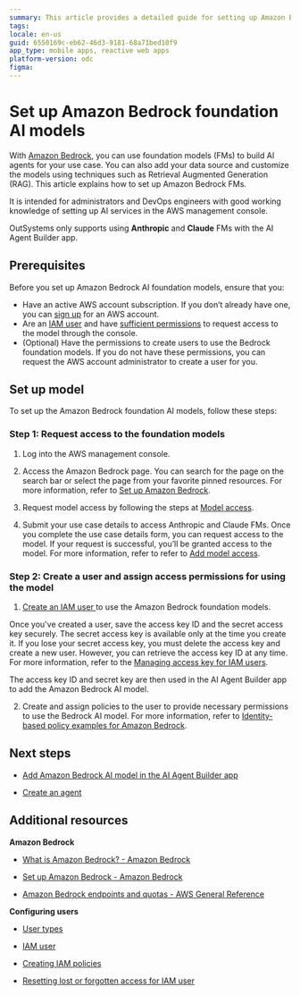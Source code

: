 ```yaml
---
summary: This article provides a detailed guide for setting up Amazon Bedrock foundation AI models, including necessary prerequisites and steps.
tags:
locale: en-us
guid: 6550169c-eb62-46d3-9181-68a71bed10f9
app_type: mobile apps, reactive web apps
platform-version: odc
figma:
---
```

# Set up Amazon Bedrock foundation AI models

With [Amazon Bedrock](https://docs.aws.amazon.com/bedrock/latest/userguide/what-is-bedrock.html), you can use foundation models (FMs) to build AI agents for your use case. You can also add your data source and customize the models using techniques such as Retrieval Augmented Generation (RAG). This article explains how to set up Amazon Bedrock FMs. 

It is intended for administrators and DevOps engineers with good working knowledge of setting up AI services in the AWS management console.

OutSystems only supports using **Anthropic** and **Claude** FMs with the AI Agent Builder app. 

## Prerequisites

Before you set up Amazon Bedrock AI foundation models, ensure that you:

* Have an active AWS account subscription. If you don’t already have one, you can [sign up](https://portal.aws.amazon.com/billing/signup?nc2=h_ct&src=header_signup&redirect_url=https%3A%2F%2Faws.amazon.com%2Fregistration-confirmation#/start/email) for an AWS account.
* Are an [IAM user](https://docs.aws.amazon.com/IAM/latest/UserGuide/id_users.html) and have [sufficient permissions](https://docs.aws.amazon.com/bedrock/latest/userguide/model-access.html#model-access-permissions) to request access to the model through the console.
* (Optional) Have the permissions to create users to use the Bedrock foundation models. If you do not have these permissions, you can request the AWS account administrator to create a user for you. 

## Set up model 

To set up the Amazon Bedrock foundation AI models, follow these steps:

### Step 1: Request access to the foundation models

1. Log into the AWS management console.

1. Access the Amazon Bedrock page. You can search for the page on the search bar or select the page from your favorite pinned resources. For more information, refer to [Set up Amazon Bedrock](https://docs.aws.amazon.com/bedrock/latest/userguide/setting-up.html).

1. Request model access by following the steps at [Model access](https://docs.aws.amazon.com/bedrock/latest/userguide/model-access.html).

1. Submit your use case details to access Anthropic and Claude FMs. Once you complete the use case details form, you can request access to the model. If your request is successful, you’ll be granted access to the model. For more information, refer to refer to [Add model access](https://docs.aws.amazon.com/bedrock/latest/userguide/model-access.html#model-access-add).

### Step 2:  Create a user and assign access permissions for using the model

1. [Create an IAM user ](https://docs.aws.amazon.com/IAM/latest/UserGuide/id_users_create.html)to use the Amazon Bedrock foundation models.

<div class="info" markdown="1">

Once you've created a user, save the access key ID and the secret access key securely. The secret access key is available only at the time you create it. If you lose your secret access key, you must delete the access key and create a new user. However, you can retrieve the access key ID at any time. For more information, refer to the [Managing access key for IAM users](https://docs.aws.amazon.com/IAM/latest/UserGuide/id_credentials_access-keys.html). 

</div>

The access key ID and secret key are then used in the AI Agent Builder app to add the Amazon Bedrock AI model.

2. Create and assign policies to the user to provide necessary permissions to use the Bedrock AI model. For more information, refer to [Identity-based policy examples for Amazon Bedrock](https://docs.aws.amazon.com/bedrock/latest/userguide/security_iam_id-based-policy-examples.html).

## Next steps
 
* [Add Amazon Bedrock AI model in the AI Agent Builder app](./add-aws-model-to-aibuilder.md)

* [Create an agent](../create-agent.md)

## Additional resources

**Amazon Bedrock**

* [What is Amazon Bedrock? - Amazon Bedrock](https://docs.aws.amazon.com/bedrock/latest/userguide/model-ids-arns.html)

* [Set up Amazon Bedrock - Amazon Bedrock](https://docs.aws.amazon.com/bedrock/latest/userguide/setting-up.html)

* [Amazon Bedrock endpoints and quotas - AWS General Reference](https://docs.aws.amazon.com/general/latest/gr/bedrock.html)

**Configuring users**

* [User types](https://docs.aws.amazon.com/signin/latest/userguide/user-types-list.html)

* [IAM user](https://docs.aws.amazon.com/signin/latest/userguide/iam-user-type.html)

* [Creating IAM policies](https://docs.aws.amazon.com/IAM/latest/UserGuide/access_policies_create-console.html)

* [Resetting lost or forgotten access for IAM user](https://docs.aws.amazon.com/IAM/latest/UserGuide/id_credentials_access-keys_retrieve.html)
